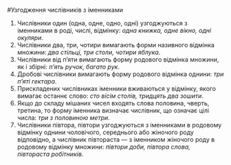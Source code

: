 #Узгодження числiвникiв з iменниками

1. Числiвники <span class="p1">один (одна, одне, одно, однi)</span> узгоджуються з iменниками в родi, числi, вiдмiнку: <i>одна книжка, одне вiкно, однi окуляри</i>.
2. Числiвники <span class="p1">два, три, чотири</span> вимагають форми називного вiдмiнка множини: <i>два стiльцi, три столи, чотири яблука</i>.
3. Числiвники <span class="p1">вiд п’яти</span> вимагають форму родового вiдмiнка множини, як i збiрнi: <i>п’ять ручок, багато рук</i>.
4. Дробовi числiвники вимагають форму родового вiдмiнка однини: <i>три п’ятi гектара</i>.
5. Прискладених числiвниках iменники вживаються у вiдмiнку, якого вимагає останнє слово: <i>сто вiсiм столiв, тридцять два зошити</i>.
6. Якщо до складу мiшаних чисел входять слова <span class="p1">половина, чверть, третина,</span> то форму iменника визначає числiвник, що означає цiлi числа: <i>три з половиною метри</i>.
7. Числiвники <span class="p1">пiвтора, пiвтори</span> узгоджуються з iменниками в родовому вiдмiнку однини чоловiчого, середнього або жiночого роду вiдповiдно, а числiвник пiвтораста — з iменником жiночого роду в родовому вiдмiнку множини: <i>пiвтори доби, пiвтора слова, пiвтораста робiтникiв</i>.
